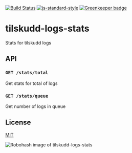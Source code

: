 [![Build Status](https://travis-ci.org/telemark/tilskudd-logs-stats.svg?branch=master)](https://travis-ci.org/telemark/tilskudd-logs-stats)
[![js-standard-style](https://img.shields.io/badge/code%20style-standard-brightgreen.svg?style=flat)](https://github.com/feross/standard)
[![Greenkeeper badge](https://badges.greenkeeper.io/telemark/tilskudd-logs-stats.svg)](https://greenkeeper.io/)

# tilskudd-logs-stats

Stats for tilskudd logs

## API

### ```GET /stats/total```

Get stats for total of logs

### ```GET /stats/queue```

Get number of logs in queue

## License

[MIT](LICENSE)

![Robohash image of tilskudd-logs-stats](https://robots.kebabstudios.party/tilskudd-logs-stats.png "Robohash image of tilskudd-logs-stats")
